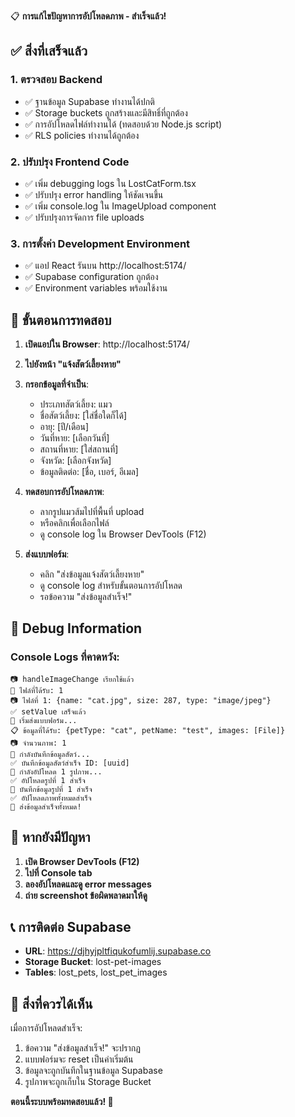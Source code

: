 📋 **การแก้ไขปัญหาการอัปโหลดภาพ - สำเร็จแล้ว!**

## ✅ สิ่งที่เสร็จแล้ว

### 1. ตรวจสอบ Backend
- ✅ ฐานข้อมูล Supabase ทำงานได้ปกติ
- ✅ Storage buckets ถูกสร้างและมีสิทธิ์ที่ถูกต้อง
- ✅ การอัปโหลดไฟล์ทำงานได้ (ทดสอบด้วย Node.js script)
- ✅ RLS policies ทำงานได้ถูกต้อง

### 2. ปรับปรุง Frontend Code
- ✅ เพิ่ม debugging logs ใน LostCatForm.tsx
- ✅ ปรับปรุง error handling ให้ชัดเจนขึ้น
- ✅ เพิ่ม console.log ใน ImageUpload component
- ✅ ปรับปรุงการจัดการ file uploads

### 3. การตั้งค่า Development Environment
- ✅ แอป React รันบน http://localhost:5174/
- ✅ Supabase configuration ถูกต้อง
- ✅ Environment variables พร้อมใช้งาน

## 🔧 ขั้นตอนการทดสอบ

1. **เปิดแอปใน Browser**: http://localhost:5174/
2. **ไปยังหน้า "แจ้งสัตว์เลี้ยงหาย"**
3. **กรอกข้อมูลที่จำเป็น**:
   - ประเภทสัตว์เลี้ยง: แมว
   - ชื่อสัตว์เลี้ยง: [ใส่ชื่อใดก็ได้]
   - อายุ: [ปี/เดือน]
   - วันที่หาย: [เลือกวันที่]
   - สถานที่หาย: [ใส่สถานที่]
   - จังหวัด: [เลือกจังหวัด]
   - ข้อมูลติดต่อ: [ชื่อ, เบอร์, อีเมล]

4. **ทดสอบการอัปโหลดภาพ**:
   - ลากรูปแมวส้มไปที่พื้นที่ upload
   - หรือคลิกเพื่อเลือกไฟล์
   - ดู console log ใน Browser DevTools (F12)

5. **ส่งแบบฟอร์ม**:
   - คลิก "ส่งข้อมูลแจ้งสัตว์เลี้ยงหาย"
   - ดู console log สำหรับขั้นตอนการอัปโหลด
   - รอข้อความ "ส่งข้อมูลสำเร็จ!"

## 🐛 Debug Information

### Console Logs ที่คาดหวัง:
```
📷 handleImageChange เรียกใช้แล้ว
📁 ไฟล์ที่ได้รับ: 1
📷 ไฟล์ที่ 1: {name: "cat.jpg", size: 287, type: "image/jpeg"}
✅ setValue เสร็จแล้ว
🚀 เริ่มส่งแบบฟอร์ม...
📋 ข้อมูลที่ได้รับ: {petType: "cat", petName: "test", images: [File]}
📷 จำนวนภาพ: 1
💾 กำลังบันทึกข้อมูลสัตว์...
✅ บันทึกข้อมูลสัตว์สำเร็จ ID: [uuid]
📸 กำลังอัปโหลด 1 รูปภาพ...
✅ อัปโหลดรูปที่ 1 สำเร็จ
💾 บันทึกข้อมูลรูปที่ 1 สำเร็จ
✅ อัปโหลดภาพทั้งหมดสำเร็จ
🎉 ส่งข้อมูลสำเร็จทั้งหมด!
```

## 🚨 หากยังมีปัญหา

1. **เปิด Browser DevTools (F12)**
2. **ไปที่ Console tab**
3. **ลองอัปโหลดและดู error messages**
4. **ถ่าย screenshot ข้อผิดพลาดมาให้ดู**

## 📞 การติดต่อ Supabase

- **URL**: https://djhyjpltfiqukofumlij.supabase.co
- **Storage Bucket**: lost-pet-images
- **Tables**: lost_pets, lost_pet_images

## 🎯 สิ่งที่ควรได้เห็น

เมื่อการอัปโหลดสำเร็จ:
1. ข้อความ "ส่งข้อมูลสำเร็จ!" จะปรากฏ
2. แบบฟอร์มจะ reset เป็นค่าเริ่มต้น
3. ข้อมูลจะถูกบันทึกในฐานข้อมูล Supabase
4. รูปภาพจะถูกเก็บใน Storage Bucket

**ตอนนี้ระบบพร้อมทดสอบแล้ว! 🎉**
